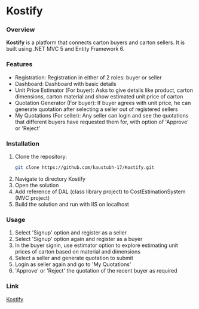 # Kostify

### Overview
**Kostify** is a platform that connects carton buyers and carton sellers. It is built using .NET MVC 5 and Entity Framework 6.

### Features
- Registration: Registration in either of 2 roles: buyer or seller
- Dashboard: Dashboard with basic details
- Unit Price Estimator (For buyer): Asks to give details like product, carton dimensions, carton material and show estimated unit price of carton
- Quotation Generator (For buyer): If buyer agrees with unit price, he can generate quotation after selecting a seller out of registered sellers
- My Quotations (For seller): Any seller can login and see the quotations that different buyers have requested them for, with option of 'Approve' or 'Reject'

### Installation

1. Clone the repository:
   ```bash
   git clone https://github.com/kaustubh-17/Kostify.git
   ```
2. Navigate to directory Kostify
3. Open the solution
4. Add reference of DAL (class library project) to CostEstimationSystem (MVC project)
5. Build the solution and run with IIS on localhost

### Usage

1. Select 'Signup' option and register as a seller
2. Select 'Signup' option again and register as a buyer
3. In the buyer signin, use estimator option to explore estimating unit prices of carton based on material and dimensions
4. Select a seller and generate quotation to submit
5. Login as seller again and go to 'My Quotations'
6. 'Approve' or 'Reject' the quotation of the recent buyer as required

### Link
[Kostify](http://costestimationsystem.bsite.net)
  
